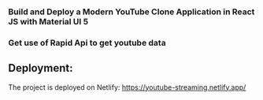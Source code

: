 ### Build and Deploy a Modern YouTube Clone Application in React JS with Material UI 5
### Get use of Rapid Api to get youtube data

## Deployment:
The project is deployed on Netlify: https://youtube-streaming.netlify.app/
